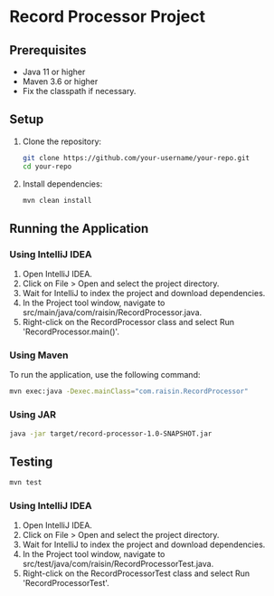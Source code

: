 # Record Processor Project

## Prerequisites

- Java 11 or higher
- Maven 3.6 or higher
- Fix the classpath if necessary.

## Setup

1. Clone the repository:
    ```sh
    git clone https://github.com/your-username/your-repo.git
    cd your-repo
    ```

2. Install dependencies:
    ```sh
    mvn clean install
    ```

## Running the Application

### Using IntelliJ IDEA
1. Open IntelliJ IDEA.
2. Click on File > Open and select the project directory.
3. Wait for IntelliJ to index the project and download dependencies.
4. In the Project tool window, navigate to src/main/java/com/raisin/RecordProcessor.java.
5. Right-click on the RecordProcessor class and select Run 'RecordProcessor.main()'.

### Using Maven

To run the application, use the following command:
```sh
mvn exec:java -Dexec.mainClass="com.raisin.RecordProcessor"
```

### Using JAR
```sh 
java -jar target/record-processor-1.0-SNAPSHOT.jar
```

## Testing
```sh
mvn test
```

### Using IntelliJ IDEA
1. Open IntelliJ IDEA.
2. Click on File > Open and select the project directory.
3. Wait for IntelliJ to index the project and download dependencies.
4. In the Project tool window, navigate to src/test/java/com/raisin/RecordProcessorTest.java.
5. Right-click on the RecordProcessorTest class and select Run 'RecordProcessorTest'.

